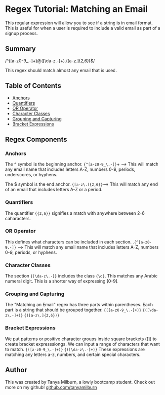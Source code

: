 # Regex Tutorial: Matching an Email

This regular expression will allow you to see if a string is in email format. This is useful for when a user is required to include  a valid email as part of a signup process. 

## Summary
/^([a-z0-9_\.-]+)@([\da-z\.-]+)\.([a-z\.]{2,6})$/

This regex should match almost any email that is used. 
## Table of Contents

- [Anchors](#anchors)
- [Quantifiers](#quantifiers)
- [OR Operator](#or-operator)
- [Character Classes](#character-classes)
- [Grouping and Capturing](#grouping-and-capturing)
- [Bracket Expressions](#bracket-expressions)

## Regex Components

### Anchors
The ^ symbol is the beginning anchor. `{^[a-z0-9_\.-]}`+ --> This will match any email name that includes letters A-Z, numbers 0-9, periods, underscores, or hyphens. 


The $ symbol is the end anchor.  `{[a-z\.]{2,6}}`--> This will match any end of an email that includes letters A-Z or a period.

### Quantifiers
The quantifier `{{2,6}}` signifies a match with anywhere between 2-6 caharacters. 
### OR Operator
This defines what characters can be included in each section.
.`{^[a-z0-9.-]}` --> This will match any email name that includes letters A-Z, numbers 0-9, periods, or hyphens. 

### Character Classes
The section `{[\da-z\.-]}` includes the class `{\d}`.  This matches any Arabic numeral digit. This is a shorter way of expressing [0-9].

### Grouping and Capturing
The "Matching an Email" regex has three parts within parentheses. Each part is a string that should be grouped together.
`{([a-z0-9_\.-]+)}`
`{([\da-z\.-]+)}`
`{([a-z\.]{2,6})}`

### Bracket Expressions
We put patterns or positive character groups inside square brackets ([])  to create bracket expresssiongs. We can input a range of characters that want to match.
`{([a-z0-9_\.-]+)}`
`{([\da-z\.-]+)}`
These expressions are matching any letters a-z, numbers, and certain special characters. 

## Author
This was created by Tanya Milburn, a lowly bootcamp student. 
Check out more on my github!
[github.com/tanyamilburn](#www.github.com/tanyamilburn)
